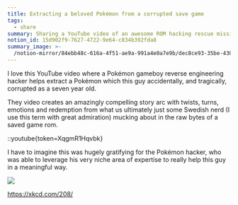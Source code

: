 ```yaml
---
title: Extracting a beloved Pokémon from a corrupted save game
tags:
  - share
summary: Sharing a YouTube video of an awesome ROM hacking rescue mission
notion_id: 15d902f9-7627-4722-9e64-c834b392fda8
summary_image: >-
  /notion-mirror/84ebb48c-616a-4f51-ae9a-991a4e0a7e9b/dec8ce93-35be-430f-abab-6253d0e64cb1/Untitled.png
---
```

I love this YouTube video where a Pokémon gameboy reverse engineering hacker helps extract a Pokémon which this guy accidentally, and tragically, corrupted as a seven year old.

They video creates an amazingly compelling story arc with twists, turns, emotions and redemption from what us ultimately just some Swedish nerd (I use this term with great admiration) mucking about in the raw bytes of a saved game rom.

::youtube{token=XqgmR1Hqvbk}

I have to imagine this was hugely gratifying for the Pokémon hacker, who was able to leverage his very niche area of expertise to really help this guy in a meaningful way.

![](/notion-mirror/84ebb48c-616a-4f51-ae9a-991a4e0a7e9b/dec8ce93-35be-430f-abab-6253d0e64cb1/Untitled.png)

<https://xkcd.com/208/>
